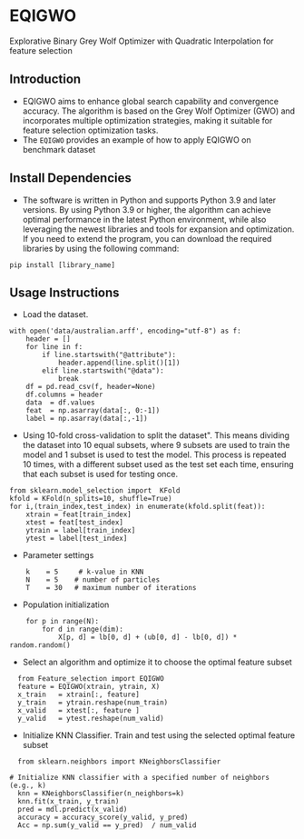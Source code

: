 # EQIGWO
Explorative Binary Grey Wolf Optimizer with Quadratic Interpolation for feature selection

## Introduction

* EQIGWO aims to enhance global search capability and convergence accuracy. The algorithm is based on the Grey Wolf Optimizer (GWO) and incorporates multiple optimization strategies, making it suitable for feature selection optimization tasks.
* The `EQIGWO` provides an example of how to apply EQIGWO on benchmark dataset

## Install Dependencies
* The software is written in Python and supports Python 3.9 and later versions. By using Python 3.9 or higher, the algorithm can achieve optimal performance in the latest Python environment, while also leveraging the newest libraries and tools for expansion and optimization. If you need to extend the program, you can download the required libraries by using the following command:
```code
pip install [library_name]
```

## Usage Instructions
* Load the dataset. 
```code
with open('data/australian.arff', encoding="utf-8") as f:
    header = []
    for line in f:
        if line.startswith("@attribute"):
            header.append(line.split()[1])
        elif line.startswith("@data"):
            break
    df = pd.read_csv(f, header=None)
    df.columns = header
    data  = df.values
    feat  = np.asarray(data[:, 0:-1])
    label = np.asarray(data[:,-1])
```

* Using 10-fold cross-validation to split the dataset".
  This means dividing the dataset into 10 equal subsets, where 9 subsets are used to train the model and 1 subset is used to test the model. This process is repeated 10 times, with a different subset used as the test set each time, ensuring that each subset is used for testing once.
```code
from sklearn.model_selection import  KFold
kfold = KFold(n_splits=10, shuffle=True)
for i,(train_index,test_index) in enumerate(kfold.split(feat)):
    xtrain = feat[train_index]
    xtest = feat[test_index]
    ytrain = label[train_index]
    ytest = label[test_index]
```
* Parameter settings
```code
    k    = 5     # k-value in KNN
    N    = 5    # number of particles
    T    = 30   # maximum number of iterations
```
* Population initialization
```code
    for p in range(N):
        for d in range(dim):
            X[p, d] = lb[0, d] + (ub[0, d] - lb[0, d]) * random.random()
```
* Select an algorithm and optimize it to choose the optimal feature subset
```code
  from Feature_selection import EQIGWO
  feature = EQIGWO(xtrain, ytrain, X)
  x_train   = xtrain[:, feature]
  y_train   = ytrain.reshape(num_train)
  x_valid   = xtest[:, feature ]
  y_valid   = ytest.reshape(num_valid)
```
* Initialize KNN Classifier. Train and test using the selected optimal feature subset
```code
  from sklearn.neighbors import KNeighborsClassifier

# Initialize KNN classifier with a specified number of neighbors (e.g., k)
  knn = KNeighborsClassifier(n_neighbors=k)
  knn.fit(x_train, y_train)
  pred = mdl.predict(x_valid)
  accuracy = accuracy_score(y_valid, y_pred)
  Acc = np.sum(y_valid == y_pred)  / num_valid
```
 
